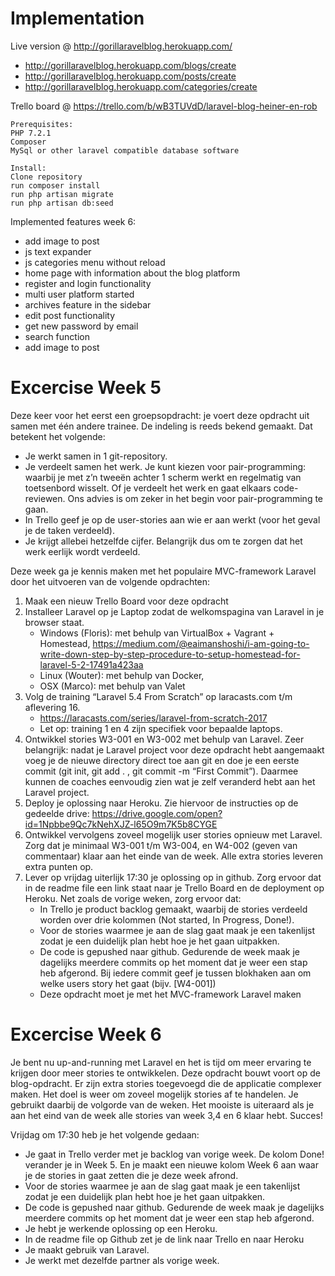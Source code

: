 # Implementation

Live version @ http://gorillaravelblog.herokuapp.com/
- http://gorillaravelblog.herokuapp.com/blogs/create
- http://gorillaravelblog.herokuapp.com/posts/create
- http://gorillaravelblog.herokuapp.com/categories/create

Trello board @ https://trello.com/b/wB3TUVdD/laravel-blog-heiner-en-rob

```
Prerequisites:
PHP 7.2.1
Composer
MySql or other laravel compatible database software
```
```
Install:
Clone repository
run composer install
run php artisan migrate
run php artisan db:seed
```
Implemented features week 6:
- add image to post
- js text expander
- js categories menu without reload
- home page with information about the blog platform
- register and login functionality
- multi user platform started
- archives feature in the sidebar
- edit post functionality
- get new password by email
- search function
- add image to post

# Excercise Week 5

Deze keer voor het eerst een groepsopdracht: je voert deze opdracht uit samen met één andere trainee. De indeling is reeds bekend gemaakt. Dat betekent het volgende:
* Je werkt samen in 1 git-repository.
* Je verdeelt samen het werk. Je kunt kiezen voor pair-programming: waarbij je met z’n tweeën achter 1 scherm werkt en regelmatig van toetsenbord wisselt. Of je verdeelt het werk en gaat elkaars code-reviewen. Ons advies is om zeker in het begin voor pair-programming te gaan.
* In Trello geef je op de user-stories aan wie er aan werkt (voor het geval je de taken verdeeld).
* Je krijgt allebei hetzelfde cijfer. Belangrijk dus om te zorgen dat het werk eerlijk wordt verdeeld.

Deze week ga je kennis maken met het populaire MVC-framework Laravel door het uitvoeren van de volgende opdrachten:

1. Maak een nieuw Trello Board voor deze opdracht
2. Installeer Laravel op je Laptop zodat de welkomspagina van Laravel in je browser staat.
    * Windows (Floris): met behulp van VirtualBox + Vagrant + Homestead, https://medium.com/@eaimanshoshi/i-am-going-to-write-down-step-by-step-procedure-to-setup-homestead-for-laravel-5-2-17491a423aa
    * Linux (Wouter): met behulp van Docker,
    * OSX (Marco): met behulp van Valet
3. Volg de training “Laravel 5.4 From Scratch” op laracasts.com t/m aflevering 16.
    * https://laracasts.com/series/laravel-from-scratch-2017
    * Let op: training 1 en 4 zijn specifiek voor bepaalde laptops.
4. Ontwikkel stories W3-001 en W3-002 met behulp van Laravel. Zeer belangrijk: ​nadat je Laravel project voor deze opdracht hebt aangemaakt voeg je de nieuwe directory direct toe aan git en doe je een eerste commit (git init, git add . , git commit -m “First Commit”). Daarmee kunnen de coaches eenvoudig zien wat je zelf veranderd hebt aan het Laravel project.
5. Deploy je oplossing naar Heroku. Zie hiervoor de instructies op de gedeelde drive: https://drive.google.com/open?id=1Npbbe9Qc7kNehXJZ-l65O9m7K5b8CYGE
6. Ontwikkel vervolgens zoveel mogelijk user stories opnieuw met Laravel. Zorg dat je minimaal W3-001 t/m W3-004, en W4-002 (geven van commentaar) klaar aan het einde van de week. Alle extra stories leveren extra punten op.
7. Lever op vrijdag uiterlijk 17:30 je oplossing op in github. Zorg ervoor dat in de readme file een link staat naar je Trello Board en de deployment op Heroku. Net zoals de vorige weken, zorg ervoor dat:
    * In Trello je product backlog gemaakt, waarbij de stories verdeeld worden over drie kolommen (Not started, In Progress, Done!).
    * Voor de stories waarmee je aan de slag gaat maak je een takenlijst zodat je een duidelijk plan hebt hoe je het gaan uitpakken.
    * De code is gepushed naar github. Gedurende de week maak je dagelijks meerdere commits op het moment dat je weer een stap heb afgerond. Bij iedere commit geef je tussen blokhaken aan om welke users story het gaat (bijv. [W4-001])
    * Deze opdracht moet je met het MVC-framework Laravel maken

# Excercise Week 6

Je bent nu up-and-running met Laravel en het is tijd om meer ervaring te krijgen door meer stories te ontwikkelen. Deze opdracht bouwt voort op de
blog-opdracht. Er zijn extra stories toegevoegd die de applicatie complexer maken. Het doel is weer om zoveel mogelijk stories af te handelen. Je gebruikt
daarbij de volgorde van de weken. Het mooiste is uiteraard als je aan het eind van de week alle stories van week 3,4 en 6 klaar hebt.
Succes!

Vrijdag om 17:30 heb je het volgende gedaan:
- Je gaat in Trello verder met je backlog van vorige week. De kolom Done!​ verander je in Week 5. ​En je maakt een nieuwe kolom Week 6 ​aan waar je
de stories in gaat zetten die je deze week afrond.
- Voor de stories waarmee je aan de slag gaat maak je een takenlijst zodat je een duidelijk plan hebt hoe je het gaan uitpakken.
- De code is gepushed naar github. Gedurende de week maak je dagelijks meerdere commits op het moment dat je weer een stap heb afgerond.
- Je hebt je werkende oplossing op een Heroku.
- In de readme file op Github zet je de link naar Trello en naar Heroku
- Je maakt gebruik van Laravel.
- Je werkt met dezelfde partner als vorige week.
